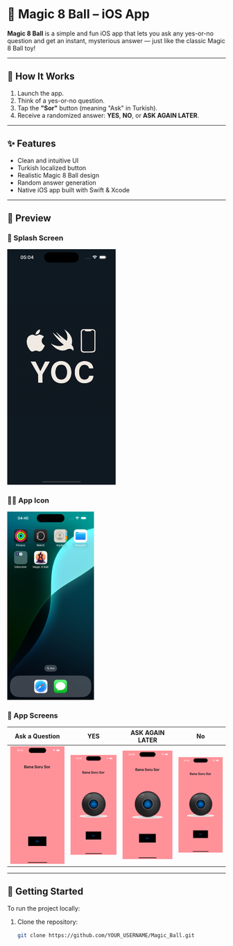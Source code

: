 # 🎱 Magic 8 Ball – iOS App

**Magic 8 Ball** is a simple and fun iOS app that lets you ask any yes-or-no question and get an instant, mysterious answer — just like the classic Magic 8 Ball toy!

---

## 📱 How It Works

1. Launch the app.
2. Think of a yes-or-no question.
3. Tap the **"Sor"** button (meaning "Ask" in Turkish).
4. Receive a randomized answer: **YES**, **NO**, or **ASK AGAIN LATER**.

---

## ✨ Features

- Clean and intuitive UI
- Turkish localized button
- Realistic Magic 8 Ball design
- Random answer generation
- Native iOS app built with Swift & Xcode

---

## 🧪 Preview

### 🔵 Splash Screen
<img src="screenshots/splash.png" width="250">

### 🧙‍♀️ App Icon
<img src="screenshots/app-icon.png" width="200">

### 📲 App Screens

| Ask a Question | YES | ASK AGAIN LATER | No|
|----------------|-----|-----------------|---|
| <img src="screenshots/screen4.png" width="200"> | <img src="screenshots/screen2.png" width="200"> | <img src="screenshots/screen3.png" width="200"> | <img src="screenshots/screen1.png" width="200"> |

---

## 🚀 Getting Started

To run the project locally:

1. Clone the repository:
   ```bash
   git clone https://github.com/YOUR_USERNAME/Magic_Ball.git
